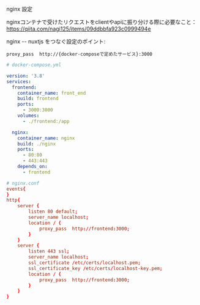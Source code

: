 nginx 設定



nginxコンテナで受けたリクエストをclientやapiに振り分ける際に必要なこと：
https://qiita.com/nagi125/items/09ddbbfa923c0999494e


nginx -- nuxtjs をつなぐ設定のポイント:
```
proxy_pass  http://{docker-composeで定めたサービス}:3000
```

```yml
# docker-compose.yml

version: '3.8'
services:
  frontend:
    container_name: front_end
    build: frontend
    ports:
      - 3000:3000
    volumes:
      - ./frontend:/app

  nginx:
    container_name: nginx
    build: ./nginx
    ports:
      - 80:80
      - 443:443
    depends_on:
      - frontend
```

```conf
# nginx.conf
events{
}
http{
    server {
        listen 80 default;
        server_name localhost; 
        location / {
            proxy_pass  http://frontend:3000;
        }
    }
    server {
        listen 443 ssl;
        server_name localhost;
        ssl_certificate /etc/certs/localhost.pem;
        ssl_certificate_key /etc/certs/localhost-key.pem; 
        location / {
            proxy_pass  http://frontend:3000;
        }
    }
}
```
